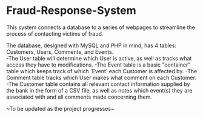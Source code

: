 # Fraud-Response-System
This system connects a database to a series of webpages to streamline the process of contacting victims of fraud.

The database, designed with MySQL and PHP in mind, has 4 tables: Customers, Users, Comments, and Events.  
	-The User table will determine which User is active, as well as tracks what access they have to  modifications.
	-The Event table is a basic "container" table which keeps track of which 'Event' each Customer is affected by.
	-The Comment table tracks which User makes what comment on each Customer.  
	-The Customer table contains all relevant contact information supplied by the bank in the form of a CSV file, as well as notes
	 which event(s) they are associated with and all comments made concerning them.

~To be updated as the project progresses~
